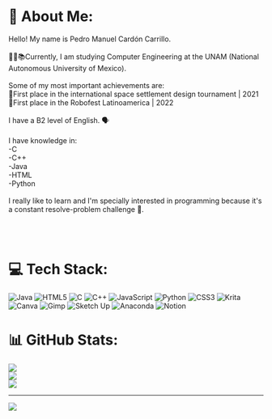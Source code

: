 # 💫 About Me:
Hello! My name is Pedro Manuel Cardón Carrillo. <br><br>👨‍🎓📚Currently, I am studying Computer Engineering at the UNAM (National Autonomous University of Mexico).  <br><br>Some of my most important achievements are: <br>🥇First place in the international space settlement design tournament | 2021<br>🥇First place in the Robofest Latinoamerica | 2022  <br><br>I have a B2 level of English. 🗣️<br> <br>I have knowledge in: <br>-C<br>-C++<br>-Java<br>-HTML <br>-Python <br><br>I really like to learn and I'm specially interested in programming because it's a constant resolve-problem challenge 💯.<br><br><br><br>


# 💻 Tech Stack:
![Java](https://img.shields.io/badge/java-%23ED8B00.svg?style=for-the-badge&logo=openjdk&logoColor=white) ![HTML5](https://img.shields.io/badge/html5-%23E34F26.svg?style=for-the-badge&logo=html5&logoColor=white) ![C](https://img.shields.io/badge/c-%2300599C.svg?style=for-the-badge&logo=c&logoColor=white) ![C++](https://img.shields.io/badge/c++-%2300599C.svg?style=for-the-badge&logo=c%2B%2B&logoColor=white) ![JavaScript](https://img.shields.io/badge/javascript-%23323330.svg?style=for-the-badge&logo=javascript&logoColor=%23F7DF1E) ![Python](https://img.shields.io/badge/python-3670A0?style=for-the-badge&logo=python&logoColor=ffdd54) ![CSS3](https://img.shields.io/badge/css3-%231572B6.svg?style=for-the-badge&logo=css3&logoColor=white) ![Krita](https://img.shields.io/badge/Krita-203759?style=for-the-badge&logo=krita&logoColor=EEF37B) ![Canva](https://img.shields.io/badge/Canva-%2300C4CC.svg?style=for-the-badge&logo=Canva&logoColor=white) ![Gimp](https://img.shields.io/badge/Gimp-657D8B?style=for-the-badge&logo=gimp&logoColor=FFFFFF) ![Sketch Up](https://img.shields.io/badge/SketchUp-005F9E?style=for-the-badge&logo=sketchup&logoColor=white) ![Anaconda](https://img.shields.io/badge/Anaconda-%2344A833.svg?style=for-the-badge&logo=anaconda&logoColor=white) ![Notion](https://img.shields.io/badge/Notion-%23000000.svg?style=for-the-badge&logo=notion&logoColor=white)
# 📊 GitHub Stats:
![](https://github-readme-stats.vercel.app/api?username=nodracPM&theme=dark&hide_border=false&include_all_commits=false&count_private=false)<br/>
![](https://github-readme-streak-stats.herokuapp.com/?user=nodracPM&theme=dark&hide_border=false)<br/>
![](https://github-readme-stats.vercel.app/api/top-langs/?username=nodracPM&theme=dark&hide_border=false&include_all_commits=false&count_private=false&layout=compact)

---
[![](https://visitcount.itsvg.in/api?id=nodracPM&icon=0&color=0)](https://visitcount.itsvg.in)

<!-- Proudly created with GPRM ( https://gprm.itsvg.in ) -->
